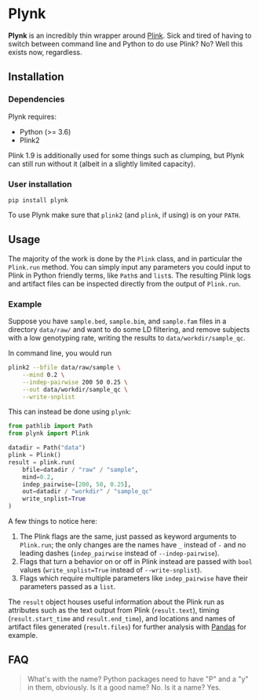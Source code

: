# Plynk

**Plynk** is an incredibly thin wrapper around [Plink](https://www.cog-genomics.org/plink/2.0/). Sick and tired of having to switch between command line and Python to do use Plink? No? Well this exists now, regardless. 


## Installation

### Dependencies
Plynk requires:
- Python (>= 3.6)
- Plink2

Plink 1.9 is additionally used for some things such as clumping, but Plynk can still run without it (albeit in a slightly limited capacity).

### User installation
`pip install plynk`

To use Plynk make sure that `plink2` (and `plink`, if using) is on your `PATH`.


## Usage

The majority of the work is done by the `Plink` class, and in particular the `Plink.run` method. You can simply input any parameters you could input to Plink in Python friendly terms, like `Path`s and `list`s. The resulting Plink logs and artifact files can be inspected directly from the output of `Plink.run`. 

### Example

Suppose you have `sample.bed`, `sample.bim`, and `sample.fam` files in a directory `data/raw/` and want to do some LD filtering, and remove subjects with a low genotyping rate, writing the results to `data/workdir/sample_qc`.

In command line, you would run
```sh
plink2 --bfile data/raw/sample \
    --mind 0.2 \
    --indep-pairwise 200 50 0.25 \
    --out data/workdir/sample_qc \
    --write-snplist
```

This can instead be done using `plynk`:

```python
from pathlib import Path
from plynk import Plink

datadir = Path("data")
plink = Plink()
result = plink.run(
    bfile=datadir / "raw" / "sample", 
    mind=0.2,
    indep_pairwise=[200, 50, 0.25],
    out=datadir / "workdir" / "sample_qc"
    write_snplist=True
)
```

A few things to notice here:

1. The Plink flags are the same, just passed as keyword arguments to `Plink.run`; the only changes are the names have `_` instead of `-` and no leading dashes (`indep_pairwise` instead of `--indep-pairwise`).
2. Flags that turn a behavior on or off in Plink instead are passed with `bool` values (`write_snplist=True` instead of `--write-snplist`).
3. Flags which require multiple parameters like `indep_pairwise` have their parameters passed as a `list`.

The `result` object houses useful information about the Plink run as attributes such as the text output from Plink (`result.text`), timing (`result.start_time` and `result.end_time`), and locations and names of artifact files generated (`result.files`) for further analysis with [Pandas](https://pandas.pydata.org/) for example.


## FAQ

> What's with the name?
Python packages need to have "P" and a "y" in them, obviously. Is it a good name? No. Is it a name? Yes.